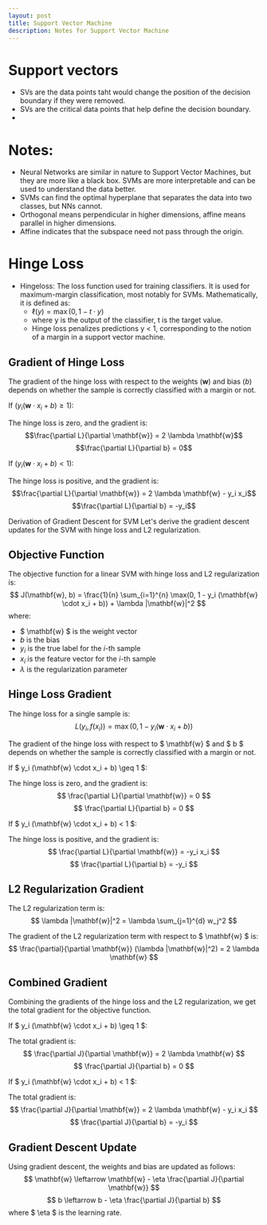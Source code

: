 ```yaml
---
layout: post
title: Support Vector Machine
description: Notes for Support Vector Machine
---
```


# Support vectors 
- SVs are the data points taht would change the position of the decision boundary if they were removed.
- SVs are the critical data points that help define the decision boundary.
- 

# Notes:
- Neural Networks are similar in nature to Support Vector Machines, but they are more like a black box. SVMs are more interpretable and can be used to understand the data better.
- SVMs can find the optimal hyperplane that separates the data into two classes, but NNs cannot. 
- Orthogonal means perpendicular in higher dimensions, affine means parallel in higher dimensions.
- Affine indicates that the subspace need not pass through the origin.

# Hinge Loss
- Hingeloss: The loss function used for training classifiers. It is used for maximum-margin classification, most notably for SVMs. Mathematically, it is defined as: 
    - $\ell (y)=\max(0,1-t\cdot y)$
    - where y is the output of the classifier, t is the target value.
    - Hinge loss penalizes predictions y < 1, corresponding to the notion of a margin in a support vector machine.
    
## Gradient of Hinge Loss
The gradient of the hinge loss with respect to the weights ($\mathbf{w}$) and bias ($b$) depends on whether the sample is correctly classified with a margin or not.

If ($y_i (\mathbf{w} \cdot x_i + b) \geq 1$):

The hinge loss is zero, and the gradient is: 
$$\frac{\partial L}{\partial \mathbf{w}} = 2 \lambda \mathbf{w}$$ 
$$\frac{\partial L}{\partial b} = 0$$

If ($y_i (\mathbf{w} \cdot x_i + b) < 1$):

The hinge loss is positive, and the gradient is: 
$$\frac{\partial L}{\partial \mathbf{w}} = 2 \lambda \mathbf{w} - y_i x_i$$ 
$$\frac{\partial L}{\partial b} = -y_i$$

Derivation of Gradient Descent for SVM
Let's derive the gradient descent updates for the SVM with hinge loss and L2 regularization.

## Objective Function
The objective function for a linear SVM with hinge loss and L2 regularization is: 
$$ J(\mathbf{w}, b) = \frac{1}{n} \sum_{i=1}^{n} \max(0, 1 - y_i (\mathbf{w} \cdot x_i + b)) + \lambda |\mathbf{w}|^2 $$ 
where:

- $ \mathbf{w} $ is the weight vector
- $b$ is the bias
- $y_i$ is the true label for the $i$-th sample
- $x_i$ is the feature vector for the $i$-th sample
- $\lambda$ is the regularization parameter

## Hinge Loss Gradient
The hinge loss for a single sample is: 
$$ L(y_i, f(x_i)) = \max(0, 1 - y_i (\mathbf{w} \cdot x_i + b)) $$

The gradient of the hinge loss with respect to $ \mathbf{w} $ and $ b $ depends on whether the sample is correctly classified with a margin or not.

If $ y_i (\mathbf{w} \cdot x_i + b) \geq 1 $:

The hinge loss is zero, and the gradient is: 
$$ \frac{\partial L}{\partial \mathbf{w}} = 0 $$ 
$$ \frac{\partial L}{\partial b} = 0 $$

If $ y_i (\mathbf{w} \cdot x_i + b) < 1 $:

The hinge loss is positive, and the gradient is: 
$$ \frac{\partial L}{\partial \mathbf{w}} = -y_i x_i $$ 
$$ \frac{\partial L}{\partial b} = -y_i $$

## L2 Regularization Gradient
The L2 regularization term is: 
$$ \lambda |\mathbf{w}|^2 = \lambda \sum_{j=1}^{d} w_j^2 $$

The gradient of the L2 regularization term with respect to $ \mathbf{w} $ is: 
$$ \frac{\partial}{\partial \mathbf{w}} (\lambda |\mathbf{w}|^2) = 2 \lambda \mathbf{w} $$

## Combined Gradient
Combining the gradients of the hinge loss and the L2 regularization, we get the total gradient for the objective function.

If $ y_i (\mathbf{w} \cdot x_i + b) \geq 1 $:

The total gradient is: 
$$ \frac{\partial J}{\partial \mathbf{w}} = 2 \lambda \mathbf{w} $$ 
$$ \frac{\partial J}{\partial b} = 0 $$

If $ y_i (\mathbf{w} \cdot x_i + b) < 1 $:

The total gradient is: 
$$ \frac{\partial J}{\partial \mathbf{w}} = 2 \lambda \mathbf{w} - y_i x_i $$ 
$$ \frac{\partial J}{\partial b} = -y_i $$

## Gradient Descent Update
Using gradient descent, the weights and bias are updated as follows: 
$$ \mathbf{w} \leftarrow \mathbf{w} - \eta \frac{\partial J}{\partial \mathbf{w}} $$ 
$$ b \leftarrow b - \eta \frac{\partial J}{\partial b} $$ 
where $ \eta $ is the learning rate.

